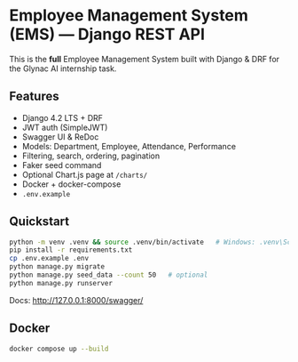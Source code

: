 # Employee Management System (EMS) — Django REST API

This is the **full** Employee Management System built with Django & DRF for the Glynac AI internship task.

## Features
- Django 4.2 LTS + DRF
- JWT auth (SimpleJWT)
- Swagger UI & ReDoc
- Models: Department, Employee, Attendance, Performance
- Filtering, search, ordering, pagination
- Faker seed command
- Optional Chart.js page at `/charts/`
- Docker + docker-compose
- `.env.example`

## Quickstart
```bash
python -m venv .venv && source .venv/bin/activate   # Windows: .venv\Scripts\activate
pip install -r requirements.txt
cp .env.example .env
python manage.py migrate
python manage.py seed_data --count 50   # optional
python manage.py runserver
```
Docs: http://127.0.0.1:8000/swagger/

## Docker
```bash
docker compose up --build
```
